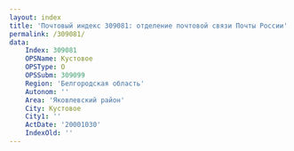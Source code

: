 ```yaml
---
layout: index
title: 'Почтовый индекс 309081: отделение почтовой связи Почты России'
permalink: /309081/
data:
    Index: 309081
    OPSName: Кустовое
    OPSType: О
    OPSSubm: 309099
    Region: 'Белгородская область'
    Autonom: ''
    Area: 'Яковлевский район'
    City: Кустовое
    City1: ''
    ActDate: '20001030'
    IndexOld: ''
---
```

